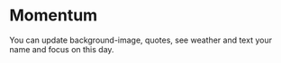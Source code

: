 # Momentum
You can update background-image, quotes, see weather and text your name and focus on this day.
